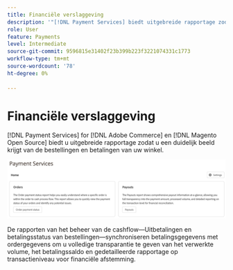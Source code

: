 ```yaml
---
title: Financiële verslaggeving
description: '"[!DNL Payment Services] biedt uitgebreide rapportage zodat u een duidelijk overzicht kunt krijgen van de bestellingen en betalingen van uw winkel."'
role: User
feature: Payments
level: Intermediate
source-git-commit: 9596815e31402f23b399b223f3221074331c1773
workflow-type: tm+mt
source-wordcount: '78'
ht-degree: 0%

---
```


# Financiële verslaggeving

[!DNL Payment Services] for [!DNL Adobe Commerce] en [!DNL Magento Open Source] biedt u uitgebreide rapportage zodat u een duidelijk beeld krijgt van de bestellingen en betalingen van uw winkel.

![Financiële verslagen](assets/reports-view.png)

De rapporten van het beheer van de cashflow—Uitbetalingen en betalingsstatus van bestellingen—synchroniseren betalingsgegevens met ordergegevens om u volledige transparantie te geven van het verwerkte volume, het betalingssaldo en gedetailleerde rapportage op transactieniveau voor financiële afstemming.
